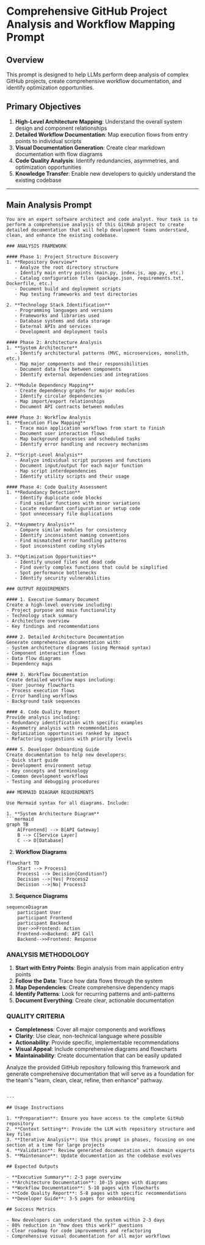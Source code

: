 # Comprehensive GitHub Project Analysis and Workflow Mapping Prompt

## Overview
This prompt is designed to help LLMs perform deep analysis of complex GitHub projects, create comprehensive workflow documentation, and identify optimization opportunities.

## Primary Objectives
1. **High-Level Architecture Mapping**: Understand the overall system design and component relationships
2. **Detailed Workflow Documentation**: Map execution flows from entry points to individual scripts
3. **Visual Documentation Generation**: Create clear markdown documentation with flow diagrams
4. **Code Quality Analysis**: Identify redundancies, asymmetries, and optimization opportunities
5. **Knowledge Transfer**: Enable new developers to quickly understand the existing codebase

---

## Main Analysis Prompt

```
You are an expert software architect and code analyst. Your task is to perform a comprehensive analysis of this GitHub project to create detailed documentation that will help development teams understand, clean, and enhance the existing codebase.

### ANALYSIS FRAMEWORK

#### Phase 1: Project Structure Discovery
1. **Repository Overview**
   - Analyze the root directory structure
   - Identify main entry points (main.py, index.js, app.py, etc.)
   - Catalog configuration files (package.json, requirements.txt, Dockerfile, etc.)
   - Document build and deployment scripts
   - Map testing frameworks and test directories

2. **Technology Stack Identification**
   - Programming languages and versions
   - Frameworks and libraries used
   - Database systems and data storage
   - External APIs and services
   - Development and deployment tools

#### Phase 2: Architecture Analysis
1. **System Architecture**
   - Identify architectural patterns (MVC, microservices, monolith, etc.)
   - Map major components and their responsibilities
   - Document data flow between components
   - Identify external dependencies and integrations

2. **Module Dependency Mapping**
   - Create dependency graphs for major modules
   - Identify circular dependencies
   - Map import/export relationships
   - Document API contracts between modules

#### Phase 3: Workflow Analysis
1. **Execution Flow Mapping**
   - Trace main application workflows from start to finish
   - Document user interaction flows
   - Map background processes and scheduled tasks
   - Identify error handling and recovery mechanisms

2. **Script-Level Analysis**
   - Analyze individual script purposes and functions
   - Document input/output for each major function
   - Map script interdependencies
   - Identify utility scripts and their usage

#### Phase 4: Code Quality Assessment
1. **Redundancy Detection**
   - Identify duplicate code blocks
   - Find similar functions with minor variations
   - Locate redundant configuration or setup code
   - Spot unnecessary file duplications

2. **Asymmetry Analysis**
   - Compare similar modules for consistency
   - Identify inconsistent naming conventions
   - Find mismatched error handling patterns
   - Spot inconsistent coding styles

3. **Optimization Opportunities**
   - Identify unused files and dead code
   - Find overly complex functions that could be simplified
   - Spot performance bottlenecks
   - Identify security vulnerabilities

### OUTPUT REQUIREMENTS

#### 1. Executive Summary Document
Create a high-level overview including:
- Project purpose and main functionality
- Technology stack summary
- Architecture overview
- Key findings and recommendations

#### 2. Detailed Architecture Documentation
Generate comprehensive documentation with:
- System architecture diagrams (using Mermaid syntax)
- Component interaction flows
- Data flow diagrams
- Dependency maps

#### 3. Workflow Documentation
Create detailed workflow maps including:
- User journey flowcharts
- Process execution flows
- Error handling workflows
- Background task sequences

#### 4. Code Quality Report
Provide analysis including:
- Redundancy identification with specific examples
- Asymmetry analysis with recommendations
- Optimization opportunities ranked by impact
- Refactoring suggestions with priority levels

#### 5. Developer Onboarding Guide
Create documentation to help new developers:
- Quick start guide
- Development environment setup
- Key concepts and terminology
- Common development workflows
- Testing and debugging procedures

### MERMAID DIAGRAM REQUIREMENTS

Use Mermaid syntax for all diagrams. Include:

1. **System Architecture Diagram**
```mermaid
graph TB
    A[Frontend] --> B[API Gateway]
    B --> C[Service Layer]
    C --> D[Database]
```

2. **Workflow Diagrams**
```mermaid
flowchart TD
    Start --> Process1
    Process1 --> Decision{Condition?}
    Decision -->|Yes| Process2
    Decision -->|No| Process3
```

3. **Sequence Diagrams**
```mermaid
sequenceDiagram
    participant User
    participant Frontend
    participant Backend
    User->>Frontend: Action
    Frontend->>Backend: API Call
    Backend-->>Frontend: Response
```

### ANALYSIS METHODOLOGY

1. **Start with Entry Points**: Begin analysis from main application entry points
2. **Follow the Data**: Trace how data flows through the system
3. **Map Dependencies**: Create comprehensive dependency maps
4. **Identify Patterns**: Look for recurring patterns and anti-patterns
5. **Document Everything**: Create clear, actionable documentation

### QUALITY CRITERIA

- **Completeness**: Cover all major components and workflows
- **Clarity**: Use clear, non-technical language where possible
- **Actionability**: Provide specific, implementable recommendations
- **Visual Appeal**: Include comprehensive diagrams and flowcharts
- **Maintainability**: Create documentation that can be easily updated

Analyze the provided GitHub repository following this framework and generate comprehensive documentation that will serve as a foundation for the team's "learn, clean, clear, refine, then enhance" pathway.
```

---

## Usage Instructions

1. **Preparation**: Ensure you have access to the complete GitHub repository
2. **Context Setting**: Provide the LLM with repository structure and key files
3. **Iterative Analysis**: Use this prompt in phases, focusing on one section at a time for large projects
4. **Validation**: Review generated documentation with domain experts
5. **Maintenance**: Update documentation as the codebase evolves

## Expected Outputs

- **Executive Summary**: 2-3 page overview
- **Architecture Documentation**: 10-15 pages with diagrams
- **Workflow Documentation**: 5-10 pages with flowcharts
- **Code Quality Report**: 5-8 pages with specific recommendations
- **Developer Guide**: 3-5 pages for onboarding

## Success Metrics

- New developers can understand the system within 2-3 days
- 80% reduction in "how does this work?" questions
- Clear roadmap for code improvements and refactoring
- Comprehensive visual documentation for all major workflows